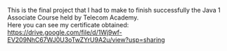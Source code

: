This is the final project that I had to make to finish successfully the Java 1 Associate Course held by Telecom Academy.<br> 
Here you can see my certificate obtained: https://drive.google.com/file/d/1Wj9wf-EV209NhC67WJ0U3oTwZYrU9A2u/view?usp=sharing <br>
